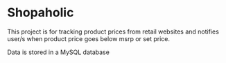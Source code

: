 <h1>Shopaholic</h1>
<p>This project is for tracking product prices from retail websites and notifies user/s when product price goes below msrp or set price.</p>
<p>Data is stored in a MySQL database</p>
<br/>
